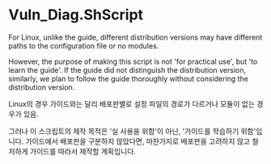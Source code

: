 # Vuln_Diag.ShScript

For Linux, unlike the guide, different distribution versions may have different paths to the configuration file or no modules.

However, the purpose of making this script is not 'for practical use', but 'to learn the guide'. 
If the guide did not distinguish the distribution version, similarly, we plan to follow the guide thoroughly without considering the distribution version.

Linux의 경우 가이드와는 달리 배포판별로 설정 파일의 경로가 다르거나 모듈이 없는 경우가 있음.

그러나 이 스크립트의 제작 목적은 '실 사용을 위함'이 아닌, '가이드를 학습하기 위함'입니다. 
가이드에서 배포판을 구분하지 않았다면, 마찬가지로 배포판을 고려하지 않고 철저하게 가이드를 따라서 제작할 계획입니다.